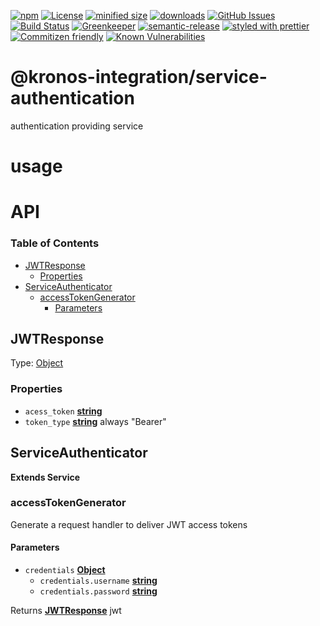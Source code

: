 [![npm](https://img.shields.io/npm/v/@kronos-integration/service-authenticator.svg)](https://www.npmjs.com/package/@kronos-integration/service-authenticator)
[![License](https://img.shields.io/badge/License-BSD%203--Clause-blue.svg)](https://opensource.org/licenses/BSD-3-Clause)
[![minified size](https://badgen.net/bundlephobia/min/@kronos-integration/service-authenticator)](https://bundlephobia.com/result?p=@kronos-integration/service-authenticator)
[![downloads](http://img.shields.io/npm/dm/@kronos-integration/service-authenticator.svg?style=flat-square)](https://npmjs.org/package/@kronos-integration/service-authenticator)
[![GitHub Issues](https://img.shields.io/github/issues/Kronos-Integration/service-authenticator.svg?style=flat-square)](https://github.com/Kronos-Integration/service-authenticator/issues)
[![Build Status](https://secure.travis-ci.org/Kronos-Integration/service-authenticator.png)](http://travis-ci.org/Kronos-Integration/service-authenticator)
[![Greenkeeper](https://badges.greenkeeper.io/Kronos-Integration/service-authenticator.svg)](https://greenkeeper.io/)
[![semantic-release](https://img.shields.io/badge/%20%20%F0%9F%93%A6%F0%9F%9A%80-semantic--release-e10079.svg)](https://github.com/Kronos-Integration/service-authenticator)
[![styled with prettier](https://img.shields.io/badge/styled_with-prettier-ff69b4.svg)](https://github.com/prettier/prettier)
[![Commitizen friendly](https://img.shields.io/badge/commitizen-friendly-brightgreen.svg)](http://commitizen.github.io/cz-cli/)
[![Known Vulnerabilities](https://snyk.io/test/github/Kronos-Integration/service-authenticator/badge.svg)](https://snyk.io/test/github/Kronos-Integration/service-authenticator)

# @kronos-integration/service-authentication

authentication providing service

# usage

# API

<!-- Generated by documentation.js. Update this documentation by updating the source code. -->

### Table of Contents

-   [JWTResponse](#jwtresponse)
    -   [Properties](#properties)
-   [ServiceAuthenticator](#serviceauthenticator)
    -   [accessTokenGenerator](#accesstokengenerator)
        -   [Parameters](#parameters)

## JWTResponse

Type: [Object](https://developer.mozilla.org/docs/Web/JavaScript/Reference/Global_Objects/Object)

### Properties

-   `acess_token` **[string](https://developer.mozilla.org/docs/Web/JavaScript/Reference/Global_Objects/String)** 
-   `token_type` **[string](https://developer.mozilla.org/docs/Web/JavaScript/Reference/Global_Objects/String)** always "Bearer"

## ServiceAuthenticator

**Extends Service**

### accessTokenGenerator

Generate a request handler to deliver JWT access tokens

#### Parameters

-   `credentials` **[Object](https://developer.mozilla.org/docs/Web/JavaScript/Reference/Global_Objects/Object)** 
    -   `credentials.username` **[string](https://developer.mozilla.org/docs/Web/JavaScript/Reference/Global_Objects/String)** 
    -   `credentials.password` **[string](https://developer.mozilla.org/docs/Web/JavaScript/Reference/Global_Objects/String)** 

Returns **[JWTResponse](#jwtresponse)** jwt
